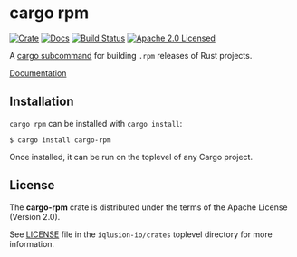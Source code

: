 # cargo rpm

[![Crate][crate-image]][crate-link]
[![Docs][docs-image]][docs-link]
[![Build Status][build-image]][build-link]
[![Apache 2.0 Licensed][license-image]][license-link]

[crate-image]: https://img.shields.io/crates/v/cargo-rpm.svg
[crate-link]: https://crates.io/crates/cargo-rpm
[docs-image]: https://docs.rs/cargo-rpm/badge.svg
[docs-link]: https://docs.rs/cargo-rpm/
[build-image]: https://circleci.com/gh/iqlusion-io/crates.svg?style=shield
[build-link]: https://circleci.com/gh/iqlusion-io/crates
[license-image]: https://img.shields.io/badge/license-Apache2.0-blue.svg
[license-link]: https://github.com/iqlusion-io/crates/blob/master/LICENSE

A [cargo subcommand] for building `.rpm` releases of Rust projects.

[Documentation][docs-link]

[cargo subcommand]: https://github.com/rust-lang/cargo/wiki/Third-party-cargo-subcommands

## Installation

`cargo rpm` can be installed with `cargo install`:

```
$ cargo install cargo-rpm
```

Once installed, it can be run on the toplevel of any Cargo project.

## License

The **cargo-rpm** crate is distributed under the terms of the Apache License
(Version 2.0).

See [LICENSE] file in the `iqlusion-io/crates` toplevel directory for more
information.

[LICENSE]: https://github.com/iqlusion-io/crates/blob/master/LICENSE
